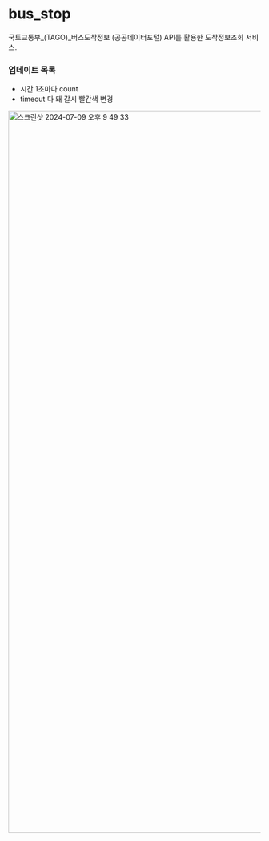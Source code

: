 # bus_stop
국토교통부_(TAGO)_버스도착정보 (공공데이터포털) API를 활용한 도착정보조회 서비스.    
### 업데이트 목록
* 시간 1초마다 count
* timeout 다 돼 갈시 빨간색 변경
<img width="1440" alt="스크린샷 2024-07-09 오후 9 49 33" src="https://github.com/KimGyeongLock/bus_stop/assets/63464299/88c26c88-0ac3-450f-8eb0-ed2c0bddb1e3">
